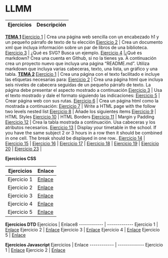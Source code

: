 # LLMM
Ejercicios | Descripción
------------ | -------------
<strong> [TEMA 1](https://github.com/abelmillandj/Ejercicios-LLMM/tree/master/Tema%201) </strong>
[Ejercicio 1](https://github.com/abelmillandj/LLMM/blob/master/Tema%201/Ejercicio%201.html) | Crea una página web sencilla con un encabezado h1 y un pequeño párrafo de texto de tu elección
[Ejercicio 2](https://github.com/abelmillandj/Ejercicios-LLMM/blob/master/Tema%201/Ejercicio%202%20tema%201.xml) | Crea un documento xml que incluya información sobre un par de libros de una biblioteca.
[Ejercicio 3](https://github.com/abelmillandj/LLMM/blob/master/Tema%201/Ejercicio3.md) | ¿Qué es SVG? Busca un ejemplo.
[Ejercicio 4](https://github.com/abelmillandj/LLMM/blob/master/Tema%201/Ejercicio%204.md) |¿Qué es markdown? Crea una cuenta en Github, si no la tienes ya. A continuación crea un proyecto nuevo que incluya una página “README.md”. Utiliza markdown que incluya varias cabeceras, texto, una lista, un gráfico y una tabla.
<strong> [TEMA 2](https://github.com/abelmillandj/Ejercicios-LLMM/tree/master/Tema%202) </strong>
[Ejercicio 1](https://github.com/abelmillandj/Ejercicios-LLMM/blob/master/Tema%202/Ejercicio%201.md) | Crea una página con el texto facilitado e incluye las etiquetas necesarias para:
[Ejercicio 2](https://github.com/abelmillandj/Ejercicios-LLMM/blob/master/Tema%202/Ejercicio%202.md) | Crea una página html que incluya seis niveles de cabecera seguidas de un pequeño párrafo de texto. La página debe presentar el aspecto mostrado a continuación
[Ejercicio 3](https://github.com/abelmillandj/Ejercicios-LLMM/blob/master/Tema%202/Ejercicio%203.md) | Usa el texto mostrado y dale el formato siguiendo las indicaciones:
[Ejercicio 5](https://github.com/abelmillandj/Ejercicios-LLMM/tree/master/Tema%202/ejerciciosllmm/tema2/ejercicio5/misitio.com) | Crear página web con sus rutas.
[Ejercicio 6](https://github.com/abelmillandj/Ejercicios-LLMM/blob/master/Tema%202/Ejercicio%206%20tema%202.html) | Crea un página html como la mostrada a continuación:
[Ejercicio 7](https://github.com/abelmillandj/Ejercicios-LLMM/blob/master/Tema%202/Ejercicio%207%20tema%202.html) | Write a HTML page with the follow two levels nested list 
[Ejercicio 8](https://github.com/abelmillandj/Ejercicios-LLMM/blob/master/Tema%202/Ejercicio%208%20tema%202.html) | Añade los siguientes ítems
[Ejercicio 9](https://github.com/abelmillandj/Ejercicios-LLMM/blob/master/Tema%202/Ejercicio%209%20tema%202.html) | HTML Styles
[Ejercicio 10](https://github.com/abelmillandj/Ejercicios-LLMM/blob/master/Tema%202/Ejercicio%2010%20tema%202.html) | HTML Borders
[Ejercicio 11](https://github.com/abelmillandj/Ejercicios-LLMM/blob/master/Tema%202/Ejercicio%2011%20tema%202.html) | Margin y Padding
[Ejercicio 12](https://github.com/abelmillandj/Ejercicios-LLMM/blob/master/Tema%202/Ejercicio%2012%20tema%202.html) | Crea la tabla mostrada a continuación. Usa cabeceras y los atributos necesarios.
[Ejercicio 13](https://github.com/abelmillandj/Ejercicios-LLMM/blob/master/Tema%202/Ejercicio%2013%20tema%202.html) | Display your  timetable in the school. If you have the same subject 2 or 3 hours in a row then it should be combined in one cell. The break should be displayed in one row..
[Ejercicio 14](https://github.com/abelmillandj/Ejercicios-LLMM/tree/master/Tema%202/Ejercicio%2014%20tema%202) |
[Ejercicio 15](https://github.com/abelmillandj/Ejercicios-LLMM/tree/master/Tema%202/Ejercicio%2015%20tema%202) |
[Ejercicio 16](https://github.com/abelmillandj/Ejercicios-LLMM/tree/master/Tema%202/Ejercicio%2016%20tema%202) |
[Ejercicio 17](https://github.com/abelmillandj/Ejercicios-LLMM/tree/master/Tema%202/Ejercicio%2017%20tema%202) |
[Ejercicio 18](https://github.com/abelmillandj/Ejercicios-LLMM/tree/master/Tema%202/Ejercicio%2018%20tema%202) |
[Ejercicio 19](https://github.com/abelmillandj/Ejercicios-LLMM/blob/master/Tema%202/Ejercicio%2019.html) |
[Ejercicio 20](https://github.com/abelmillandj/Ejercicios-LLMM/blob/master/Tema%202/Ejercicio%2020.html) | 
[Ejercicio 23](https://github.com/abelmillandj/Ejercicios-LLMM/blob/master/Tema%202/ejercicio%2023.html) | 

<strong> Ejercicios CSS </strong>

Ejercicios | Enlace
------------ | -------------
Ejercicio 1  | [Enlace](https://github.com/abelmillandj/Ejercicios-LLMM/blob/master/Tema%202/Ejercicios%20CSS/ejerciciocss%201.html)
Ejercicio 2  | [Enlace](https://github.com/abelmillandj/Ejercicios-LLMM/tree/master/Tema%202/Ejercicios%20CSS/ejerciciocss2)
Ejercicio 3 | [Enlace](https://github.com/abelmillandj/Ejercicios-LLMM/blob/master/Tema%202/Ejercicios%20CSS/ejercicio3css.html)
Ejercicio 4 | [Enlace](https://github.com/abelmillandj/Ejercicios-LLMM/blob/master/Tema%202/Ejercicios%20CSS/ejercicio4css.html)
Ejercicio 5 | [Enlace](https://github.com/abelmillandj/Ejercicios-LLMM/blob/master/Tema%202/Ejercicios%20CSS/ejercicio5css.html)

<strong> Ejercicios DTD </strong>
Ejercicios | Enlace8
------------ | -------------
Ejercicio 1 | [Enlace](https://github.com/abelmillandj/Ejercicios-LLMM/blob/master/Tema%203/Ejercicios%20DTD/ejercicio_1_abel_millan_rodriguez.xml)
Ejercicio 2 | [Enlace](https://github.com/abelmillandj/Ejercicios-LLMM/blob/master/Tema%203/Ejercicios%20DTD/ejercicio_2_abel_millan_rodriguez.xml)
Ejercicio 3 | [Enlace](https://github.com/abelmillandj/Ejercicios-LLMM/blob/master/Tema%203/Ejercicios%20DTD/ejercicio_3_abel_millan_rodriguez.xml)
Ejercicio 4 | [Enlace](https://github.com/abelmillandj/Ejercicios-LLMM/blob/master/Tema%203/Ejercicios%20DTD/ejercicio_4_abel_millan_rodriguez.xml)
Ejercicio 5 | [Enlace](https://github.com/abelmillandj/Ejercicios-LLMM/blob/master/Tema%203/Ejercicios%20DTD/ejercicio_5_abel_millan_rodriguez.xml)

<strong> Ejercicios Javascript </strong>
Ejercicios | Enlace
------------ | -------------
Ejercicio 1 | [Enlace](https://github.com/abelmillandj/Ejercicios-LLMM/blob/master/Javascript/ejercicio1_javascript_abel_millan_rodriguez.html)
Ejercicio 2 | [Enlace](https://github.com/abelmillandj/Ejercicios-LLMM/blob/master/Javascript/ejercicio2_javascript_abel_millan_rodriguez.html)
